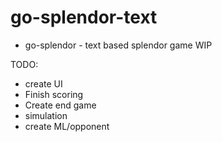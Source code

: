 # go-splendor-text

 * go-splendor - text based splendor game WIP

TODO:
- create UI
- Finish scoring
- Create end game
- simulation
- create ML/opponent
